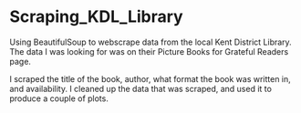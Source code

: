 # Scraping_KDL_Library

Using BeautifulSoup to webscrape data from the local Kent District Library.
The data I was looking for was on their Picture Books for Grateful Readers page.

I scraped the title of the book, author, what format the book was written in, and availability. 
I cleaned up the data that was scraped, and used it to produce a couple of plots.
